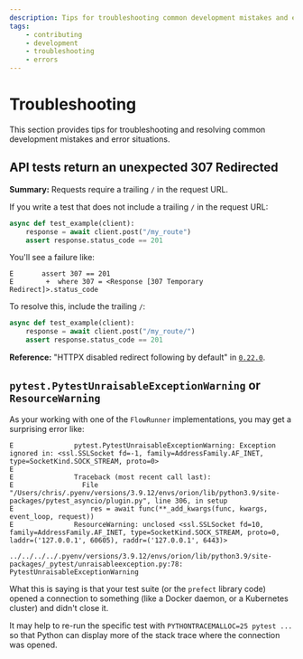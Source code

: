 ```yaml
---
description: Tips for troubleshooting common development mistakes and error situations.
tags:
    - contributing
    - development
    - troubleshooting
    - errors
---
```


# Troubleshooting

This section provides tips for troubleshooting and resolving common development mistakes and error situations.

## API tests return an unexpected 307 Redirected

**Summary:** Requests require a trailing `/` in the request URL.

If you write a test that does not include a trailing `/` in the request URL:

```python
async def test_example(client):
    response = await client.post("/my_route")
    assert response.status_code == 201
```

You'll see a failure like:

```
E       assert 307 == 201
E        +  where 307 = <Response [307 Temporary Redirect]>.status_code
```

To resolve this, include the trailing `/`:

```python
async def test_example(client):
    response = await client.post("/my_route/")
    assert response.status_code == 201
```

**Reference:** "HTTPX disabled redirect following by default" in [`0.22.0`](https://github.com/encode/httpx/blob/master/CHANGELOG.md#0200-13th-october-2021).


## `pytest.PytestUnraisableExceptionWarning` or `ResourceWarning`

As your working with one of the `FlowRunner` implementations, you may get a surprising
error like:

```
E               pytest.PytestUnraisableExceptionWarning: Exception ignored in: <ssl.SSLSocket fd=-1, family=AddressFamily.AF_INET, type=SocketKind.SOCK_STREAM, proto=0>
E
E               Traceback (most recent call last):
E                 File "/Users/chris/.pyenv/versions/3.9.12/envs/orion/lib/python3.9/site-packages/pytest_asyncio/plugin.py", line 306, in setup
E                   res = await func(**_add_kwargs(func, kwargs, event_loop, request))
E               ResourceWarning: unclosed <ssl.SSLSocket fd=10, family=AddressFamily.AF_INET, type=SocketKind.SOCK_STREAM, proto=0, laddr=('127.0.0.1', 60605), raddr=('127.0.0.1', 6443)>

../../../../.pyenv/versions/3.9.12/envs/orion/lib/python3.9/site-packages/_pytest/unraisableexception.py:78: PytestUnraisableExceptionWarning
```

What this is saying is that your test suite (or the `prefect` library code) opened a
connection to something (like a Docker daemon, or a Kubernetes cluster) and didn't close
it.

It may help to re-run the specific test with `PYTHONTRACEMALLOC=25 pytest ...` so that
Python can display more of the stack trace where the connection was opened.
